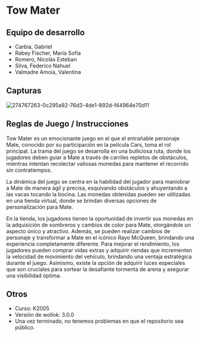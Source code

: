 # Tow Mater

## Equipo de desarrollo

- Carbia, Gabriel
- Rabey Fischer, María Sofía
- Romero, Nicolás Esteban
- Silva, Federico Nahuel
- Valmadre Amoia, Valentina

## Capturas

![274767263-0c295a92-76d3-4de1-892d-f44964e70d11](https://github.com/pdepviernestm/2023-tpgame-mate-lavado/assets/129192258/cccc25e0-39ad-4491-b3a9-cc162ff6ec1a)

## Reglas de Juego / Instrucciones

Tow Mater es un emocionante juego en el que el entrañable personaje Mate, conocido por su participación en la película Cars, toma el rol principal. La trama del juego se desarrolla en una bulliciosa ruta, donde los jugadores deben guiar a Mate a través de carriles repletos de obstáculos, mientras intentan recolectar valiosas monedas para mantener el recorrido sin contratiempos.

La dinámica del juego se centra en la habilidad del jugador para maniobrar a Mate de manera ágil y precisa, esquivando obstáculos y ahuyentando a las vacas tocando la bocina. Las monedas obtenidas pueden ser utilizadas en una tienda virtual, donde se brindan diversas opciones de personalización para Mate.

En la tienda, los jugadores tienen la oportunidad de invertir sus monedas en la adquisición de sombreros y cambios de color para Mate, otorgándole un aspecto único y atractivo. Además, se pueden realizar cambios de personaje y transformar a Mate en el icónico Rayo McQueen, brindando una experiencia completamente diferente. Para mejorar el rendimiento, los jugadores pueden comprar vidas extras y adquirir riendas que incrementen la velocidad de movimiento del vehículo, brindando una ventaja estratégica durante el juego. Asimismo, existe la opción de adquirir luces especiales que son cruciales para sortear la desafiante tormenta de arena y asegurar una visibilidad óptima.


## Otros

- Curso: K2005
- Versión de wollok: 3.0.0
- Una vez terminado, no tenemos problemas en que el repositorio sea público.
